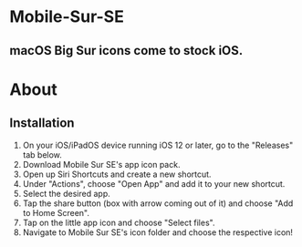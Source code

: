 # Mobile-Sur-SE
## macOS Big Sur icons come to stock iOS.

# About


## Installation


1) On your iOS/iPadOS device running iOS 12 or later, go to the "Releases" tab below.
2) Download Mobile Sur SE's app icon pack.
3) Open up Siri Shortcuts and create a new shortcut.
4) Under "Actions", choose "Open App" and add it to your new shortcut.
5) Select the desired app.
6) Tap the share button (box with arrow coming out of it) and choose "Add to Home Screen".
7) Tap on the little app icon and choose "Select files".
8) Navigate to Mobile Sur SE's icon folder and choose the respective icon!
